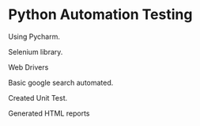 # Python Automation Testing

Using Pycharm.

Selenium library.

Web Drivers

Basic google search automated.

Created Unit Test.

Generated HTML reports
